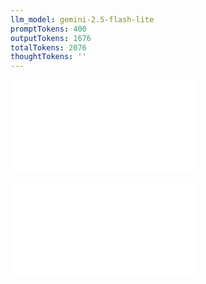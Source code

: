 ```yaml
---
llm_model: gemini-2.5-flash-lite
promptTokens: 400
outputTokens: 1676
totalTokens: 2076
thoughtTokens: ''
---
```


![@](steps/_.e4bc780c.md)

![@](steps/response.161cb26f.md)